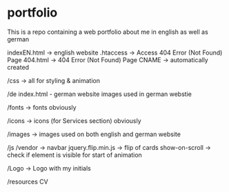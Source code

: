 # portfolio
This is a repo containing a web portfolio about me in english as well as german

indexEN.html 	-> english website
.htaccess 	-> Access 404 Error (Not Found) Page
404.html	-> 404 Error (Not Found) Page
CNAME 		-> automatically created

/css 		-> all for styling & animation

/de
	index.html - german  website
	images used in german webstie

/fonts 		-> fonts obviously

/icons 		-> icons (for Services section) obviously 

/images 	-> images used on both english and german website

/js
  /vendor             -> navbar 
  jquery.flip.min.js  -> flip of cards 
  show-on-scroll      -> check if element is visible for start of animation

/Logo 		-> Logo with my initials

/resources
	CV
